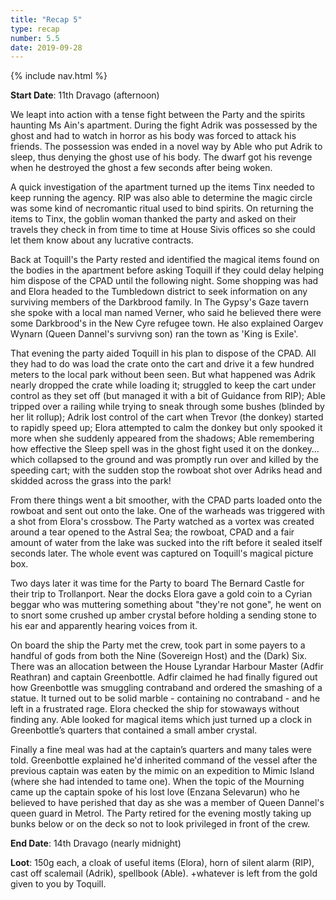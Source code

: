 ```yaml
---
title: "Recap 5"
type: recap
number: 5.5
date: 2019-09-28
---
```


{% include nav.html %}

**Start Date**: 11th Dravago (afternoon)

We leapt into action with a tense fight between the Party and the spirits haunting Ms Ain's apartment. During the fight Adrik was possessed by the ghost and had to watch in horror as his body was forced to attack his friends. The possession was ended in a novel way by Able who put Adrik to sleep, thus denying the ghost use of his body.	The dwarf got his revenge when he destroyed the ghost a few seconds after being woken.

A quick investigation of the apartment turned up the items Tinx needed to keep running the agency. RIP was also able to determine the magic circle was some kind of necromantic ritual used to bind spirits. On returning the items to Tinx, the goblin woman thanked the party and asked on their travels they check in from time to time at House Sivis offices so she could let them know about any lucrative contracts.

Back at Toquill's the Party rested and identified the magical items found on the bodies in the apartment before asking Toquill if they could delay helping him dispose of the CPAD until the following night. Some shopping was had and Elora headed to the Tumbledown district to seek information on any surviving members of the Darkbrood family. In The Gypsy's Gaze tavern she spoke with a local man named Verner, who said he believed there were some Darkbrood's in the New Cyre refugee town. He also explained Oargev Wynarn (Queen Dannel's survivng son) ran the town as 'King is Exile'.

That evening the party aided Toquill in his plan to dispose of the CPAD. All they had to do was load the crate onto the cart and drive it a few hundred meters to the local park without been seen. But what happened was Adrik nearly dropped the crate while loading it; struggled to keep the cart under control as they set off (but managed it with a bit of Guidance from RIP); Able tripped over a railing while trying to sneak through some bushes (blinded by her lit rollup); Adrik lost control of the cart when Trevor (the donkey) started to rapidly speed up; Elora attempted to calm the donkey but only spooked it more when she suddenly appeared from the shadows; Able remembering how effective the Sleep spell was in the ghost fight used it on the donkey… which collapsed to the ground and was promptly run over and killed by the speeding cart; with the sudden stop the rowboat shot over Adriks head and skidded across the grass into the park!

From there things went a bit smoother, with the CPAD parts loaded onto the rowboat and sent out onto the lake. One of the warheads was triggered with a shot from Elora's crossbow. The Party watched as a vortex was created around a tear opened to the Astral Sea; the rowboat, CPAD and a fair amount of water from the lake was sucked into the rift before it sealed itself seconds later. The whole event was captured on Toquill's magical picture box.

Two days later it was time for the Party to board The Bernard Castle for their trip to Trollanport. Near the docks Elora gave a gold coin to a Cyrian beggar who was muttering something about "they're not gone", he went on to snort some crushed up amber crystal before holding a sending stone to his ear and apparently hearing voices from it.

On board the ship the Party met the crew, took part in some payers to a handful of gods from both the Nine (Sovereign Host) and the (Dark) Six. There was an allocation between the House Lyrandar Harbour Master (Adfir Reathran) and captain Greenbottle. Adfir claimed he had finally figured out how Greenbottle was smuggling contraband and ordered the smashing of a statue. It turned out to be solid marble - containing no contraband - and he left in a frustrated rage. Elora checked the ship for stowaways without finding any. Able looked for magical items which just turned up a clock in Greenbottle’s quarters that contained a small amber crystal.

Finally a fine meal was had at the captain’s quarters and many tales were told. Greenbottle explained he'd inherited command of the vessel after the previous captain was eaten by the mimic on an expedition to Mimic Island (where she had intended to tame one). When the topic of the Mourning came up the captain spoke of his lost love (Enzana Selevarun) who he believed to have perished that day as she was a member of Queen Dannel's queen guard in Metrol. The Party retired for the evening mostly taking up bunks below or on the deck so not to look privileged in front of the crew.

**End Date**: 14th Dravago (nearly midnight)

**Loot**: 150g each, a cloak of useful items (Elora), horn of silent alarm (RIP), cast off scalemail (Adrik), spellbook (Able). +whatever is left from the gold given to you by Toquill.
